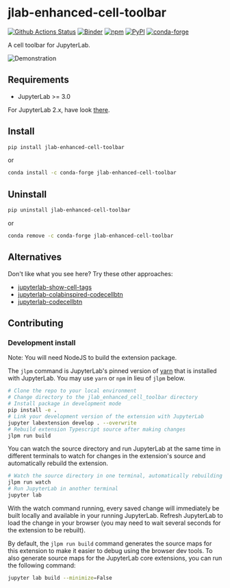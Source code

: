 # jlab-enhanced-cell-toolbar

[![Github Actions Status](https://github.com/jupyterlab-contrib/jlab-enhanced-cell-toolbar/workflows/Build/badge.svg)](https://github.com/jupyterlab-contrib/jlab-enhanced-cell-toolbar/actions?query=workflow%3ABuild)
[![Binder](https://mybinder.org/badge_logo.svg)](https://mybinder.org/v2/gh/jupyterlab-contrib/jlab-enhanced-cell-toolbar/main?urlpath=lab)
[![npm](https://img.shields.io/npm/v/@jlab-enhanced/cell-toolbar)](https://www.npmjs.com/package/@jlab-enhanced/cell-toolbar)
[![PyPI](https://img.shields.io/pypi/v/jlab-enhanced-cell-toolbar)](https://pypi.org/project/jlab-enhanced-cell-toolbar)
[![conda-forge](https://img.shields.io/conda/vn/conda-forge/jlab-enhanced-cell-toolbar)](https://anaconda.org/conda-forge/jlab-enhanced-cell-toolbar)

A cell toolbar for JupyterLab.

![Demonstration](https://raw.githubusercontent.com/jupyterlab-contrib/jlab-enhanced-cell-toolbar/main/demo_cell_toolbar.gif)

## Requirements

- JupyterLab >= 3.0

For JupyterLab 2.x, have look [there](https://github.com/jupyterlab-contrib/jlab-enhanced-cell-toolbar/tree/2.x).

## Install

```bash
pip install jlab-enhanced-cell-toolbar
```

or

```bash
conda install -c conda-forge jlab-enhanced-cell-toolbar
```

## Uninstall

```bash
pip uninstall jlab-enhanced-cell-toolbar
```

or

```bash
conda remove -c conda-forge jlab-enhanced-cell-toolbar
```

## Alternatives

Don't like what you see here? Try these other approaches:

- [jupyterlab-show-cell-tags](https://github.com/mje-nz/jupyterlab-show-cell-tags)
- [jupyterlab-colabinspired-codecellbtn](https://github.com/eddienko/jupyterlab-colabinspired-codecellbtn)
- [jupyterlab-codecellbtn](https://github.com/ibqn/jupyterlab-codecellbtn)

## Contributing

### Development install

Note: You will need NodeJS to build the extension package.

The `jlpm` command is JupyterLab's pinned version of
[yarn](https://yarnpkg.com/) that is installed with JupyterLab. You may use
`yarn` or `npm` in lieu of `jlpm` below.

```bash
# Clone the repo to your local environment
# Change directory to the jlab_enhanced_cell_toolbar directory
# Install package in development mode
pip install -e .
# Link your development version of the extension with JupyterLab
jupyter labextension develop . --overwrite
# Rebuild extension Typescript source after making changes
jlpm run build
```

You can watch the source directory and run JupyterLab at the same time in different terminals to watch for changes in the extension's source and automatically rebuild the extension.

```bash
# Watch the source directory in one terminal, automatically rebuilding when needed
jlpm run watch
# Run JupyterLab in another terminal
jupyter lab
```

With the watch command running, every saved change will immediately be built locally and available in your running JupyterLab. Refresh JupyterLab to load the change in your browser (you may need to wait several seconds for the extension to be rebuilt).

By default, the `jlpm run build` command generates the source maps for this extension to make it easier to debug using the browser dev tools. To also generate source maps for the JupyterLab core extensions, you can run the following command:

```bash
jupyter lab build --minimize=False
```
